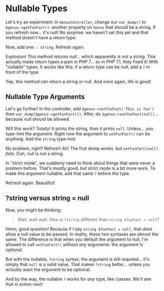 # Nullable Types

Let's try an experiment: In `GenusController`, change our `var_dump()` to `$genus->getFunFact()`:
another property on `Genus` that *should* be a string. If you refresh now... it's
null! No surprise: we haven't set this yet and that method doesn't have a return type.

Now, add one: `: string`. Refresh again.

Explosion! This method returns *null*... which apparently is *not* a string. This
actually made return types a pain in PHP 7... so in PHP 7.1, they fixed it! With
"nullable" types. It works like this: if a return type can be null, add a `?` in
front of the type.

Yep, this method can return a string *or* null. And once again, life is good!

## Nullable Type Arguments

Let's go further! In the controller, add `$genus->setFunFact('This is fun')` then
`var_dump($genus->getFunFact())`. After, do `$genus->setFunFact(null)`... because
null *should* be allowed.

Will this work? Totally! It prints the string, then it prints `null`. Unless... you
type-hint the argument. Right now the argument to `setFunFact()` can be anything.
Add the `string` type-hint.

No problem, right? Refresh! Ah! The first dump works. but `setFunFact(null)` *fails*.
Duh, null is *not* a string.

In "strict mode", we suddenly need to think about things that were never a problem
before. That's mostly good, but strict mode is a bit more work. To make this argument
nullable, add that same `?` before the type.

Refresh again. Beautiful!

## ?string versus string = null

Now, you might be thinking:

> Wait, wait wait. How is `?string` different than `string $funFact = null`?

Hmm, good question! Because if I say `string $funFact = null`, that *does* allow
a null value to be passed. In reality, these two syntaxes are *almost* the same.
The difference is that when you default the argument to null, I'm allowed to
call `setFunFact()` without *any* arguments: the argument is optional.

But with the nullable, `?string` syntax, the argument *is* still required... it's simply
that `null` is a valid value. That makes `?string` better... unless you *actually*
want the argument to be optional.

And by the way, the nullable `?` works for *any* type, like classes. We'll see that
in action next!
